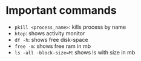 # Important commands

- ``pkill <process_name>``: kills process by name
- ``htop``: shows activity monitor
- ``df -h``: shows free disk-space
- ``free -m``: shows free ram in mb
- ``ls -all -block-size=M``: shows ls with size in mb

